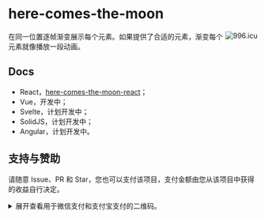 # here-comes-the-moon

<a href="https://996.icu"><img src="https://img.shields.io/badge/link-996.icu-red.svg" alt="996.icu" align="right"></a>

在同一位置逐帧渐变展示每个元素。如果提供了合适的元素，渐变每个元素就像播放一段动画。

## Docs

- React，[here-comes-the-moon-react](./react/README.md)；
- Vue，开发中；
- Svelte，计划开发中；
- SolidJS，计划开发中；
- Angular，计划开发中。

## 支持与赞助

请随意 Issue、PR 和 Star，您也可以支付该项目，支付金额由您从该项目中获得的收益自行决定。

<details>
<summary>展开查看用于微信支付和支付宝支付的二维码。</summary>

<table>
  <tr align="center">
    <td>微信支付</td>
    <td>支付宝支付</td>
  </tr>
  <tr>
    <td><img src="./images/wechat-pay.png" alt="Pay through WeChat" /></td>
    <td><img src="./images/ali-pay.jpg" alt="Pay through AliPay" /></td>
  </tr>
</table>

</details>